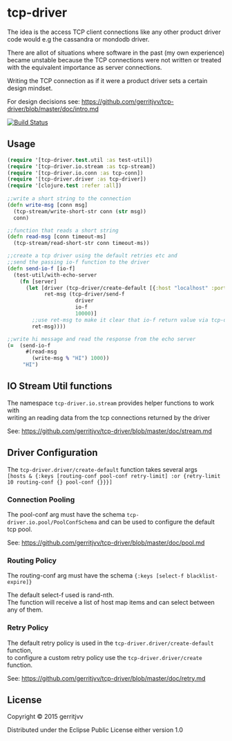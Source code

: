 # tcp-driver

The idea is the access TCP client connections like any other product driver code would e.g the cassandra or mondodb driver.<br/>

There are allot of situations where software in the past (my own experience) became unstable because the TCP connections
were not written or treated with the equivalent importance as server connections.

Writing the TCP connection as if it were a product driver sets a certain design mindset.

For design decisions see: https://github.com/gerritjvv/tcp-driver/blob/master/doc/intro.md

[![Build Status](https://travis-ci.org/gerritjvv/tcp-driver.svg)](https://travis-ci.org/gerritjvv/tcp-driver)

## Usage

```clojure
(require '[tcp-driver.test.util :as test-util])
(require '[tcp-driver.io.stream :as tcp-stream])
(require '[tcp-driver.io.conn :as tcp-conn])
(require '[tcp-driver.driver :as tcp-driver])
(require '[clojure.test :refer :all])
    
;;write a short string to the connection 
(defn write-msg [conn msg]
  (tcp-stream/write-short-str conn (str msg))
  conn)

;;function that reads a short string
(defn read-msg [conn timeout-ms]
  (tcp-stream/read-short-str conn timeout-ms))

;;create a tcp driver using the default retries etc and 
;;send the passing io-f function to the driver
(defn send-io-f [io-f]
  (test-util/with-echo-server
    (fn [server]
      (let [driver (tcp-driver/create-default [{:host "localhost" :port (:port server)}])
            ret-msg (tcp-driver/send-f
                      driver
                      io-f
                      10000)]
        ;;use ret-msg to make it clear that io-f return value via tcp-driver/send-f
        ret-msg))))

;;write hi message and read the response from the echo server
(=  (send-io-f 
      #(read-msg 
        (write-msg % "HI") 1000))
     "HI")
```

## IO Stream Util functions

The namespace ```tcp-driver.io.stream``` provides helper functions to work with  
writing an reading data from the tcp connections returned by the driver

See: https://github.com/gerritjvv/tcp-driver/blob/master/doc/stream.md

## Driver Configuration

The ```tcp-driver.driver/create-default``` function takes several args   
```[hosts & {:keys [routing-conf pool-conf retry-limit] :or {retry-limit 10 routing-conf {} pool-conf {}}}]```

### Connection Pooling


The pool-conf arg must have the schema ```tcp-driver.io.pool/PoolConfSchema``` and can be used to 
configure the default tcp pool.

See: https://github.com/gerritjvv/tcp-driver/blob/master/doc/pool.md

### Routing Policy

The routing-conf arg must have the schema ```{:keys [select-f blacklist-expire]}```

The default select-f used is rand-nth.  
The function will receive a list of host map items and can select between any of them.  



### Retry Policy

The default retry policy is used in the ```tcp-driver.driver/create-default``` function,  
to configure a custom retry policy use the ```tcp-driver.driver/create``` function.  

See: https://github.com/gerritjvv/tcp-driver/blob/master/doc/retry.md


## License

Copyright © 2015 gerritjvv

Distributed under the Eclipse Public License either version 1.0
